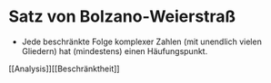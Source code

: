 # Satz von Bolzano-Weierstraß
-   Jede beschränkte Folge komplexer Zahlen (mit unendlich vielen Gliedern) hat (mindestens) einen Häufungspunkt.

[[Analysis]][[Beschränktheit]]
